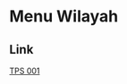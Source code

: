 # Menu Wilayah

## Link

[TPS 001](https://github.com/gigit-pemilu/pemilu-2024-11-aceh/tree/main/pilpres/hitung-suara/sub/11-aceh/sub/17-bener-meriah/sub/01-pintu-rime-gayo/sub/2018-musara-58/sub/001-tps)

